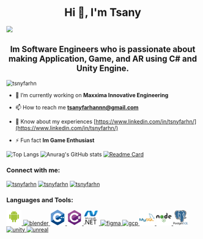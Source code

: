 <h1 align="center">Hi 👋, I'm Tsany</h1>
<img src="https://github.com/user-attachments/assets/1c7423e8-6c93-424e-8185-6733b8af1ac0" width="1080"/>

<h2 align="center">Im Software Engineers who is passionate about making Application, Game, and AR using C# and Unity Engine.</h2>
<p align="left"> <img src="https://komarev.com/ghpvc/?username=tsnyfarhn&label=Profile%20views&color=0e75b6&style=flat" alt="tsnyfarhn" /> </p>

- 🔭 I’m currently working on **Maxxima Innovative Engineering**

- 📫 How to reach me **tsanyfarhannn@gmail.com**

- 📄 Know about my experiences [https://www.linkedin.com/in/tsnyfarhn/](https://www.linkedin.com/in/tsnyfarhn/)

- ⚡ Fun fact **Im Game Enthusiast**

![Top Langs](https://github-readme-stats.vercel.app/api/top-langs/?username=tsnyfarhn&layout=compact&theme=tokyonight&hide_border=true)
![Anurag's GitHub stats](https://github-readme-stats.vercel.app/api?username=tsnyfarhn&show_icons=true&theme=tokyonight&hide_border=true&hide_rank=true)
[![Readme Card](https://github-readme-stats.vercel.app/api/pin/?username=tsnyfarhn&repo=Car-Showcase&theme=tokyonight&hide_border=true)](https://github.com/tsnyfarhn/github-readme-stats)

<h3 align="left">Connect with me:</h3>
<p align="left">
<a href="https://twitter.com/tsnyfarhn" target="blank"><img align="center" src="https://raw.githubusercontent.com/rahuldkjain/github-profile-readme-generator/master/src/images/icons/Social/twitter.svg" alt="tsnyfarhn" height="30" width="40" /></a>
<a href="https://linkedin.com/in/tsnyfarhn" target="blank"><img align="center" src="https://raw.githubusercontent.com/rahuldkjain/github-profile-readme-generator/master/src/images/icons/Social/linked-in-alt.svg" alt="tsnyfarhn" height="30" width="40" /></a>
<a href="https://instagram.com/tsnyfarhn" target="blank"><img align="center" src="https://raw.githubusercontent.com/rahuldkjain/github-profile-readme-generator/master/src/images/icons/Social/instagram.svg" alt="tsnyfarhn" height="30" width="40" /></a>
</p>

<h3 align="left">Languages and Tools:</h3>
<p align="left"> <a href="https://developer.android.com" target="_blank" rel="noreferrer"> <img src="https://raw.githubusercontent.com/devicons/devicon/master/icons/android/android-original-wordmark.svg" alt="android" width="40" height="40"/> </a> <a href="https://www.blender.org/" target="_blank" rel="noreferrer"> <img src="https://download.blender.org/branding/community/blender_community_badge_white.svg" alt="blender" width="40" height="40"/> </a> <a href="https://www.w3schools.com/cpp/" target="_blank" rel="noreferrer"> <img src="https://raw.githubusercontent.com/devicons/devicon/master/icons/cplusplus/cplusplus-original.svg" alt="cplusplus" width="40" height="40"/> </a> <a href="https://www.w3schools.com/cs/" target="_blank" rel="noreferrer"> <img src="https://raw.githubusercontent.com/devicons/devicon/master/icons/csharp/csharp-original.svg" alt="csharp" width="40" height="40"/> </a> <a href="https://dotnet.microsoft.com/" target="_blank" rel="noreferrer"> <img src="https://raw.githubusercontent.com/devicons/devicon/master/icons/dot-net/dot-net-original-wordmark.svg" alt="dotnet" width="40" height="40"/> </a> <a href="https://www.figma.com/" target="_blank" rel="noreferrer"> <img src="https://www.vectorlogo.zone/logos/figma/figma-icon.svg" alt="figma" width="40" height="40"/> </a> <a href="https://cloud.google.com" target="_blank" rel="noreferrer"> <img src="https://www.vectorlogo.zone/logos/google_cloud/google_cloud-icon.svg" alt="gcp" width="40" height="40"/> </a> <a href="https://www.mysql.com/" target="_blank" rel="noreferrer"> <img src="https://raw.githubusercontent.com/devicons/devicon/master/icons/mysql/mysql-original-wordmark.svg" alt="mysql" width="40" height="40"/> </a> <a href="https://nodejs.org" target="_blank" rel="noreferrer"> <img src="https://raw.githubusercontent.com/devicons/devicon/master/icons/nodejs/nodejs-original-wordmark.svg" alt="nodejs" width="40" height="40"/> </a> <a href="https://www.postgresql.org" target="_blank" rel="noreferrer"> <img src="https://raw.githubusercontent.com/devicons/devicon/master/icons/postgresql/postgresql-original-wordmark.svg" alt="postgresql" width="40" height="40"/> </a> <a href="https://unity.com/" target="_blank" rel="noreferrer"> <img src="https://www.vectorlogo.zone/logos/unity3d/unity3d-icon.svg" alt="unity" width="40" height="40"/> </a> <a href="https://unrealengine.com/" target="_blank" rel="noreferrer"> <img src="https://raw.githubusercontent.com/kenangundogan/fontisto/036b7eca71aab1bef8e6a0518f7329f13ed62f6b/icons/svg/brand/unreal-engine.svg" alt="unreal" width="40" height="40"/> </a> </p>
